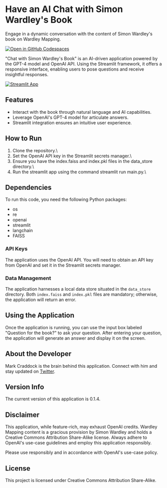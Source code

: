 # Have an AI Chat with Simon Wardley's Book

Engage in a dynamic conversation with the content of Simon Wardley's book on Wardley Mapping.

[![Open in GitHub Codespaces](https://github.com/codespaces/badge.svg)](https://codespaces.new/tractorjuice/wardley_book_chat)

"Chat with Simon Wardley's Book" is an AI-driven application powered by the GPT-4 model and OpenAI API. Using the Streamlit framework, it offers a responsive interface, enabling users to pose questions and receive insightful responses.

[![Streamlit App](https://static.streamlit.io/badges/streamlit_badge_black_white.svg)](https://wardley-book-chat.streamlit.app/)

## Features

- Interact with the book through natural language and AI capabilities.
- Leverage OpenAI's GPT-4 model for articulate answers.
- Streamlit integration ensures an intuitive user experience.

## How to Run
1. Clone the repository.\
2. Set the OpenAI API key in the Streamlit secrets manager.\
3. Ensure you have the index.faiss and index.pkl files in the data_store directory.\
4. Run the streamlit app using the command streamlit run main.py.\

## Dependencies
To run this code, you need the following Python packages:

- os
- re
- openai
- streamlit
- langchain
- FAISS

### API Keys
The application uses the OpenAI API. You will need to obtain an API key from OpenAI and set it in the Streamlit secrets manager.

### Data Management

The application harnesses a local data store situated in the `data_store` directory. Both `index.faiss` and `index.pkl` files are mandatory; otherwise, the application will return an error.

## Using the Application
Once the application is running, you can use the input box labeled "Question for the book?" to ask your question. After entering your question, the application will generate an answer and display it on the screen.

## About the Developer

Mark Craddock is the brain behind this application. Connect with him and stay updated on [Twitter](https://twitter.com/mcraddock).

## Version Info
The current version of this application is 0.1.4.

## Disclaimer

This application, while feature-rich, may exhaust OpenAI credits. Wardley Mapping content is a gracious provision by Simon Wardley and holds a Creative Commons Attribution Share-Alike license. Always adhere to OpenAI's use-case guidelines and employ this application responsibly.

Please use responsibly and in accordance with OpenAI's use-case policy.

## License

This project is licensed under Creative Commons Attribution Share-Alike.
